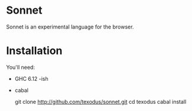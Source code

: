 # Sonnet #

Sonnet is an experimental language for the browser.

# Installation #

You'll need:

  * GHC 6.12 -ish
  * cabal 

    git clone http://github.com/texodus/sonnet.git
    cd texodus
    cabal install





